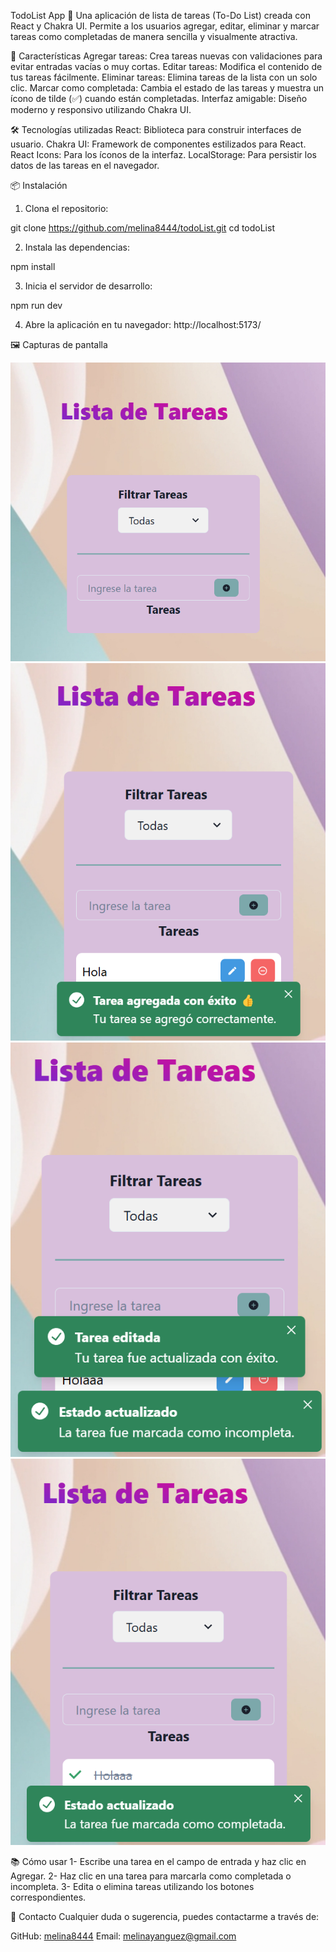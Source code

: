 TodoList App 📝
Una aplicación de lista de tareas (To-Do List) creada con React y Chakra UI. Permite a los usuarios agregar, editar, eliminar y marcar tareas como completadas de manera sencilla y visualmente atractiva.

🚀 Características
Agregar tareas: Crea tareas nuevas con validaciones para evitar entradas vacías o muy cortas.
Editar tareas: Modifica el contenido de tus tareas fácilmente.
Eliminar tareas: Elimina tareas de la lista con un solo clic.
Marcar como completada: Cambia el estado de las tareas y muestra un ícono de tilde (✅) cuando están completadas.
Interfaz amigable: Diseño moderno y responsivo utilizando Chakra UI.

🛠️ Tecnologías utilizadas
React: Biblioteca para construir interfaces de usuario.
Chakra UI: Framework de componentes estilizados para React.
React Icons: Para los íconos de la interfaz.
LocalStorage: Para persistir los datos de las tareas en el navegador.

📦 Instalación
1) Clona el repositorio:

git clone https://github.com/melina8444/todoList.git
cd todoList

2) Instala las dependencias:

npm install

3) Inicia el servidor de desarrollo:

npm run dev

4) Abre la aplicación en tu navegador:
http://localhost:5173/

🖼️ Capturas de pantalla

![alt text](image.png)
![alt text](image-1.png)
![alt text](image-2.png)
![alt text](image-3.png)

📚 Cómo usar
1- Escribe una tarea en el campo de entrada y haz clic en Agregar.
2- Haz clic en una tarea para marcarla como completada o incompleta.
3- Edita o elimina tareas utilizando los botones correspondientes.

📩 Contacto
Cualquier duda o sugerencia, puedes contactarme a través de:

GitHub: [melina8444](https://github.com/melina8444/todoList)
Email: melinayanguez@gmail.com